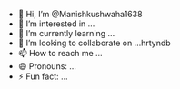 - 👋 Hi, I’m @Manishkushwaha1638
- 👀 I’m interested in ...
- 🌱 I’m currently learning ...
- 💞️ I’m looking to collaborate on ...hrtyndb
- 📫 How to reach me ...
- 😄 Pronouns: ...
- ⚡ Fun fact: ...

<!---
Manishkushwaha1638/Manishkushwaha1638 is a ✨ special ✨ repository because its `README.md` (this file) appears on your GitHub profile.
You can click the Preview link to take a look at your changes.
--->
